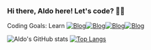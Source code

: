 ### Hi there, Aldo here! Let's code? 🧑‍💻

Coding Goals: Learn
[![Blog](https://img.shields.io/badge/Java-ED8B00?style=for-the-badge&logo=java&logoColor=white)](https://github.com/asjsouzajr)[![Blog](https://img.shields.io/badge/dev.to-0A0A0A?style=for-the-badge&logo=devdotto&logoColor=white)](https://github.com/asjsouzajr)[![Blog](https://img.shields.io/badge/Linux-FCC624?style=for-the-badge&logo=linux&logoColor=black)](https://github.com/asjsouzajr)[![Blog](https://img.shields.io/badge/GitHub-100000?style=for-the-badge&logo=github&logoColor=white)](https://github.com/asjsouzajr)


![Aldo's GitHub stats](https://github-readme-stats.vercel.app/api?username=asjsouzajr&show_icons=true&theme=highcontrast)
[![Top Langs](https://github-readme-stats.vercel.app/api/top-langs/?username=asjsouzajr)]()
